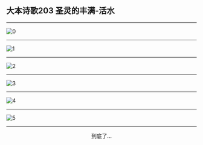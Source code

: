 
## 大本诗歌203 圣灵的丰满-活水
        
<div id="aplayer0"></div>

---

<img alt="0" data-original="https://cdn.jsdelivr.net/gh/k34869/shi/data/d0203/0">

---

<img alt="1" data-original="https://cdn.jsdelivr.net/gh/k34869/shi/data/d0203/1">

---

<img alt="2" data-original="https://cdn.jsdelivr.net/gh/k34869/shi/data/d0203/2">

---

<img alt="3" data-original="https://cdn.jsdelivr.net/gh/k34869/shi/data/d0203/3">

---

<img alt="4" data-original="https://cdn.jsdelivr.net/gh/k34869/shi/data/d0203/4">

---

<img alt="5" data-original="https://cdn.jsdelivr.net/gh/k34869/shi/data/d0203/5">

---

<p style="text-align: center">到底了...</p>

<script src="/js/dist-view.js"></script>

<script>
MAIN.id = 'd0203';
        
const ap0 = new APlayer({
    container: document.getElementById('aplayer0'),
    volume: 1,
    loop: 'none',
    preload: 'none',
    audio: [{
        name: '大本诗歌203.mp3',
        artist: '大本诗歌',
        url: 'https://res.wx.qq.com/voice/getvoice?mediaid=MzI0NTk3MDM5M18yMjQ3NDkwMTI3',
        cover: '/favicon'
    }]
});
</script>
